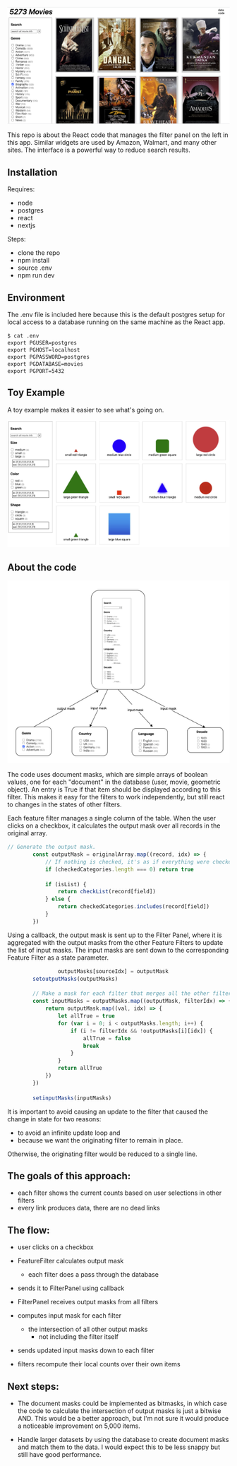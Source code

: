 [![screenshot](https://raw.githubusercontent.com/johndimm/imdb-filter-panel/main/public/movies.png)](http://54.169.121.112:3001/)

This repo is about the React code that manages the filter panel on the left in this app.  Similar widgets are used by Amazon, Walmart, and many other sites.  The interface is a powerful way to reduce search results.  

## Installation

Requires:

- node
- postgres
- react
- nextjs

Steps:

- clone the repo
- npm install
- source .env
- npm run dev

## Environment

The .env file is included here because this is the default postgres setup for local access to a database running on the same machine as the React app.

```
$ cat .env
export PGUSER=postgres
export PGHOST=localhost
export PGPASSWORD=postgres
export PGDATABASE=movies
export PGPORT=5432
```

## Toy Example

A toy example makes it easier to see what's going on.

[![toy example](https://github.com/johndimm/imdb-filter-panel/blob/main/public/example.png?raw=true)](http://54.169.121.112:3001/example)


## About the code

![](https://github.com/johndimm/imdb-filter-panel/blob/main/public/diagram.png?raw=true)

The code uses document masks, which are simple arrays of boolean values, one for each "document" in the database (user, movie, geometric object).  An entry is True if that item should be displayed according to this filter.  This makes it easy for the filters to work independently, but still react to changes in the states of other filters.

Each feature filter manages a single column of the table.  When the user clicks on a checkbox, it calculates the output mask over all records in the original array.  

```jsx
// Generate the output mask.
		const outputMask = originalArray.map((record, idx) => {
			// If nothing is checked, it's as if everything were checked.
			if (checkedCategories.length === 0) return true

			if (isList) {
				return checkList(record[field])
			} else {
				return checkedCategories.includes(record[field])
			}
		})
```

Using a callback, the output mask is sent up to the Filter Panel, where it is aggregated with the output masks from the other Feature Filters to update the list of input masks.  The input masks are sent down to the corresponding Feature Filter as a state parameter.

```jsx
                outputMasks[sourceIdx] = outputMask
		setoutputMasks(outputMasks)

		// Make a mask for each filter that merges all the other filter masks.
		const inputMasks = outputMasks.map((outputMask, filterIdx) => {
			return outputMask.map((val, idx) => {
				let allTrue = true
				for (var i = 0; i < outputMasks.length; i++) {
					if (i != filterIdx && !outputMasks[i][idx]) {
						allTrue = false
						break
					}
				}
				return allTrue
			})
		})

		setinputMasks(inputMasks)
```

It is important to avoid causing an update to the filter that caused the change in state for two reasons:  

- to avoid an infinite update loop and 
- because we want the originating filter to remain in place.  

Otherwise, the originating filter would be reduced to a single line.

## The goals of this approach:

- each filter shows the current counts based on user selections in other filters
- every link produces data, there are no dead links

## The flow:

- user clicks on a checkbox
- FeatureFilter calculates output mask
    - each filter does a pass through the database
- sends it to FilterPanel using callback
- FilterPanel receives output masks from all filters
- computes input mask for each filter
    - the intersection of all other output masks
        - not including the filter itself

- sends updated input masks down to each filter
- filters recompute their local counts over their own items


## Next steps:

- The document masks could be implemented as bitmasks, in which case the code to calculate the intersection of output masks is just a bitwise AND.  This would be a better approach, but I'm not sure it would produce a noticeable improvement on 5,000 items.

- Handle larger datasets by using the database to create document masks and match them to the data.  I would expect this to be less snappy but still have good performance.
